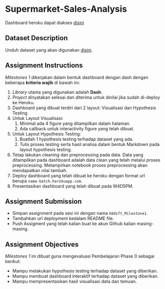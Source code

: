 # Supermarket-Sales-Analysis

Dashboard heroku dapat diakses [disini](https://karina-003.herokuapp.com/apps/home)

## Dataset Description

Unduh dataset yang akan digunakan [disini](https://www.kaggle.com/aungpyaeap/supermarket-sales).

## Assignment Instructions

*Milestones 1* dikerjakan dalam bentuk dashboard dengan dash dengan beberapa **kriteria wajib** di bawah ini:

1. *Library* utama yang digunakan adalah **Dash**.
2. *Project* dinyatakan selesai dan diterima untuk dinilai jika sudah di-deploy ke Heroku.
3. Dashboard yang dibuat terdiri dari 2 layout: Visualisasi dan Hypothesis Testing
4. Untuk Layout Visualisasi:
   1. Minimal ada 4 figure yang ditampilkan dalam halaman.
   2. Ada callback untuk interactivity figure yang telah dibuat.
5. Untuk Layout Hypothesis Testing:
   1. Buatlah 1 hypothesis testing terhadap dataset yang ada.
   2. Tulis proses testing serta hasil analisa dalam bentuk Markdown pada layout hypothesis testing.
6. Tetap lakukan cleaning dan preprocessing pada data. Data yang ditampilkan pada dashboard adalah data clean yang telah melalui proses preprocessing. Melampirkan notebook proses preprocessing akan mendapatkan nilai tambah.
7. Deploy dashboard yang telah dibuat ke heroku dengan format url berupa `nama-batch.herokuapp.com`.
8. Presentasikan dashboard yang telah dibuat pada W4D5PM.

## Assignment Submission

- Simpan assignment pada sesi ini dengan nama `h8dsft_Milestone1`.
- Tambahkan url deployment kedalam README file.
- Push Assigment yang telah kalian buat ke akun Github kalian masing-masing.

## Assignment Objectives

*Milestones 1* ini dibuat guna mengevaluasi Pembelajaran Phase 0 sebagai berikut:

- Mampu melakukan hypothesis testing terhadap dataset yang diberikan.
- Mampu membuat dashboard interaktif terhadap dataset yang diberikan.
- Mampu mempresentasikan hasil visualisasi data dan temuan.
